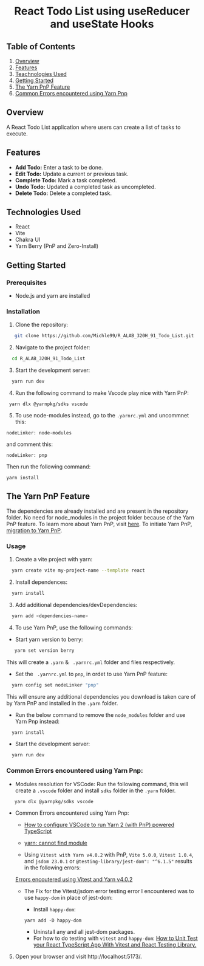<div align="center">
   <h1>React Todo List using useReducer and useState Hooks</h1>
</div>

## Table of Contents
1. [Overview](#overview)
2. [Features](#features)
3. [Teachnologies Used](#technologies-used)
4. [Getting Started](#getting-started)
5. [The Yarn PnP Feature](#the-yarn-pnp-feature)
6. [Common Errors encountered using Yarn Pnp](#common-errors-encountered-using-yarn-pnp)

## Overview
A React Todo List application where users can create a list of tasks to execute.

## Features

- **Add Todo:** Enter a task to be done.
- **Edit Todo:** Update a current or previous task.
- **Complete Todo:** Mark a task completed.
- **Undo Todo:** Updated a completed task as uncompleted.
- **Delete Todo:** Delete a completed task.


## Technologies Used

- React
- Vite
- Chakra UI
- Yarn Berry (PnP and Zero-Install)

## Getting Started

### Prerequisites

- Node.js and yarn are installed

### Installation

1. Clone the repository:

```bash
   git clone https://github.com/Michle99/R_ALAB_320H_91_Todo_List.git
```

2. Navigate to the project folder:

```bash
  cd R_ALAB_320H_91_Todo_List
``` 

3. Start the development server:

```bash
  yarn run dev
```
4. Run the following command to make Vscode play nice with Yarn PnP:

```
 yarn dlx @yarnpkg/sdks vscode
```

5. To use node-modules instead, go to the `.yarnrc.yml` and uncommnet this:

```
nodeLinker: node-modules
```
 and comment this:
 
```
nodeLinker: pnp
```
 
Then run the following command:

```
yarn install
```

## The Yarn PnP Feature
The dependencies are already installed and are present in the repository folder. No need for node_modules in the project folder because of the Yarn PnP feature. To learn more about Yarn PnP, visit [here](https://yarnpkg.com/features/pnp).
To initiate Yarn PnP, [migration to Yarn PnP](https://yarnpkg.com/migration/guide).


### Usage

1. Create a vite project with yarn:

```bash
  yarn create vite my-project-name --template react
```

2. Install dependences:

```bash
  yarn install
```

3. Add additional dependencies/devDependencies:

```bash
  yarn add <dependencies-name>
```
4. To use Yarn PnP, use the following commands:

- Start yarn version to berry:

```bash
   yarn set version berry
```
This will create a `.yarn` & ` .yarnrc.yml` folder and files respectively.

- Set the ` .yarnrc.yml` to `pnp`, in ordet to use Yarn PnP feature:

```bash
  yarn config set nodeLinker "pnp"
```
This will ensure any additional dependencies you download is taken care of by Yarn PnP and installed in the `.yarn` folder.

- Run the below command to remove the `node_modules` folder and use Yarn Pnp instead:

```bash
  yarn install
```
- Start the development server:

```bash
  yarn run dev
```
### Common Errors encountered using Yarn Pnp:

- Modules resolution for VSCode:
Run the following command, this will create a `.vscode` folder and install `sdks` folder in the `.yarn` folder.
```bash
   yarn dlx @yarnpkg/sdks vscode
```

- Common Errors encountered using Yarn Pnp:
    - [How to configure VSCode to run Yarn 2 (with PnP) powered TypeScript](https://stackoverflow.com/questions/65328123/how-to-configure-vscode-to-run-yarn-2-with-pnp-powered-typescript)

    - [yarn: cannot find module](https://stackoverflow.com/questions/60778047/yarn-cannot-find-module)
    
    - Using `Vitest with Yarn v4.0.2` with PnP, `Vite 5.0.0`, `Vitest 1.0.4`, and `jsdom 23.0.1` or `@testing-library/jest-dom": "^6.1.5"` results in the following errors:

    [Errors encoutered using Vitest and Yarn v4.0.2](https://github.com/vitest-dev/vitest/issues/4413#issuecomment-1853047468)

    - The Fix for the Vitest/jsdom error testing error I encountered was to use `happy-dom` in place of jest-dom:
      - Install ```happy-dom```:

      ```
      yarn add -D happy-dom
      ```
      - Uninstall any and all jest-dom packages.
      - For how to do testing with `vitest` and `happy-dom`: [How to Unit Test your React TypeScript App With Vitest and React Testing Library.](https://codingpr.com/test-your-react-app-with-vitest-and-react-testing-library/)

5. Open your browser and visit  http://localhost:5173/.
